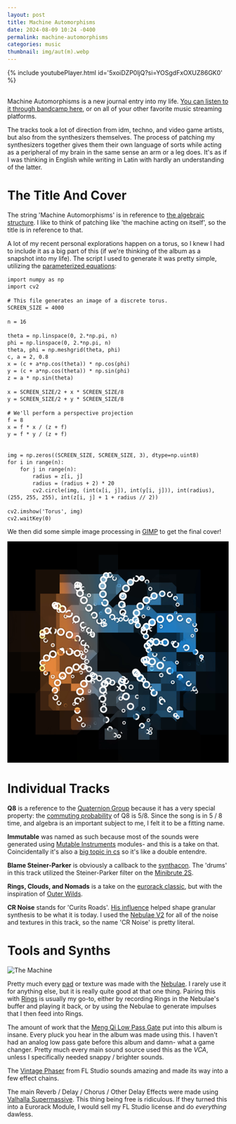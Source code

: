 ```yaml
---
layout: post
title: Machine Automorphisms
date: 2024-08-09 10:24 -0400
permalink: machine-automorphisms
categories: music
thumbnail: img/aut(m).webp
---
```


{% include youtubePlayer.html id='5xoiDZP0ljQ?si=YOSgdFxOXUZ86GK0' %}

\
Machine Automorphisms is a new journal entry into my life. [You can listen to it through bandcamp here](https://rickhowell.bandcamp.com/album/machine-automorphisms), or on all of your other favorite music streaming platforms.

The tracks took a lot of direction from idm, techno, and video game artists, but also from the synthesizers themselves. The process of patching my synthesizers together gives them their own language of sorts while acting as a peripheral of my brain in the same sense an arm or a leg does. It's as if I was thinking in English while writing in Latin with hardly an understanding of the latter. 

# The Title And Cover

The string 'Machine Automorphisms' is in reference to [the algebraic structure](https://en.wikipedia.org//wiki/Automorphism). I like to think of patching like 'the machine acting on itself', so the title is in reference to that.

A lot of my recent personal explorations happen on a torus, so I knew I had to include it as a big part of this (if we're thinking of the album as a snapshot into my life). The script I used to generate it was pretty simple, utilizing the [parameterized equations](https://en.wikipedia.org/wiki/Torus#Geometry):

```
import numpy as np
import cv2

# This file generates an image of a discrete torus.
SCREEN_SIZE = 4000

n = 16

theta = np.linspace(0, 2.*np.pi, n)
phi = np.linspace(0, 2.*np.pi, n)
theta, phi = np.meshgrid(theta, phi)
c, a = 2, 0.8
x = (c + a*np.cos(theta)) * np.cos(phi)
y = (c + a*np.cos(theta)) * np.sin(phi)
z = a * np.sin(theta)

x = SCREEN_SIZE/2 + x * SCREEN_SIZE/8
y = SCREEN_SIZE/2 + y * SCREEN_SIZE/8

# We'll perform a perspective projection
f = 8
x = f * x / (z + f)
y = f * y / (z + f)


img = np.zeros((SCREEN_SIZE, SCREEN_SIZE, 3), dtype=np.uint8)
for i in range(n):
    for j in range(n):
        radius = z[i, j]
        radius = (radius + 2) * 20
        cv2.circle(img, (int(x[i, j]), int(y[i, j])), int(radius), (255, 255, 255), int(z[i, j] + 1 + radius // 2))

cv2.imshow('Torus', img)
cv2.waitKey(0)
```

We then did some simple image processing in [GIMP](https://www.gimp.org/) to get the final cover!

![Machine Automorphisms webp](/img/aut(m).webp)


# Individual Tracks

__Q8__ is a reference to the [Quaternion Group](https://en.wikipedia.org/wiki/Quaternion_group) because it has a very special property: the [commuting probability](https://en.wikipedia.org/wiki/Commuting_probability) of Q8 is 5/8. Since the song is in 5 / 8 time, and algebra is an important subject to me, I felt it to be a fitting name.

__Immutable__ was named as such because most of the sounds were generated using [Mutable Instruments](https://pichenettes.github.io/mutable-instruments-documentation/) modules- and this is a take on that. Coincidentally it's also a [big topic in cs](https://en.wikipedia.org/wiki/Immutable_object) so it's like a double entendre. 

__Blame Steiner-Parker__ is obviously a callback to the [synthacon](https://en.wikipedia.org/wiki/Steiner-Parker_Synthacon). The 'drums' in this track utilized the Steiner-Parker filter on the [Minibrute 2S](https://www.arturia.com/products/hardware-synths/minibrute-2s/overview). 

__Rings, Clouds, and Nomads__ is a take on the [eurorack classic](https://www.perfectcircuit.com/signal/rings-into-clouds), but with the inspiration of [Outer Wilds](https://www.mobiusdigitalgames.com/outer-wilds.html). 

__CR Noise__ stands for 'Curits Roads'. [His influence](https://mitpress.mit.edu/9780262681544/microsound/) helped shape granular synthesis to be what it is today. I used the [Nebulae V2](https://www.qubitelectronix.com/shop/p/nebulae) for all of the noise and textures in this track, so the name 'CR Noise' is pretty literal.


# Tools and Synths

![The Machine](/img/synthjpg.jpg)

Pretty much every [pad](https://music.stackexchange.com/questions/44060/what-is-the-definition-of-a-pad) or texture was made with the [Nebulae](https://www.qubitelectronix.com/shop/p/nebulae). I rarely use it for anything else, but it is really quite good at that one thing. Pairing this with [Rings](https://pichenettes.github.io/mutable-instruments-documentation/modules/rings/) is usually my go-to, either by recording Rings in the Nebulae's buffer and playing it back, or by using the Nebulae to generate impulses that I then feed into Rings. 

The amount of work that the [Meng Qi Low Pass Gate](https://www.mengqimusic.com/shop-base/dplpg) put into this album is insane.  Every pluck you hear in the album was made using this. I haven't had an analog low pass gate before this album and damn- what a game changer. Pretty much every main sound source used this as the *VCA*, unless I specifically needed snappy / brighter sounds.

The [Vintage Phaser](https://www.image-line.com/fl-studio/plugins/vintage-phaser-) from FL Studio sounds amazing and made its way into a few effect chains.

The main Reverb / Delay / Chorus / Other Delay Effects were made using [Valhalla Supermassive](https://valhalladsp.com/shop/reverb/valhalla-supermassive/). This thing being free is ridiculous. If they turned this into a Eurorack Module, I would sell my FL Studio license and do *everything* dawless.